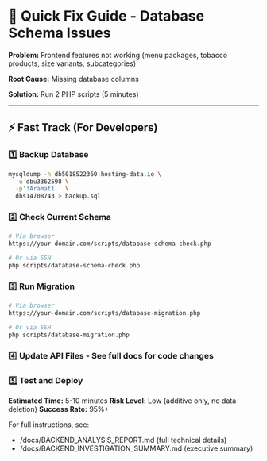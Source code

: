 # 🚀 Quick Fix Guide - Database Schema Issues

**Problem:** Frontend features not working (menu packages, tobacco products, size variants, subcategories)

**Root Cause:** Missing database columns

**Solution:** Run 2 PHP scripts (5 minutes)

---

## ⚡ Fast Track (For Developers)

### 1️⃣ Backup Database
```bash
mysqldump -h db5018522360.hosting-data.io \
  -u dbu3362598 \
  -p'!Aramat1.' \
  dbs14708743 > backup.sql
```

### 2️⃣ Check Current Schema
```bash
# Via browser
https://your-domain.com/scripts/database-schema-check.php

# Or via SSH
php scripts/database-schema-check.php
```

### 3️⃣ Run Migration
```bash
# Via browser
https://your-domain.com/scripts/database-migration.php

# Or via SSH
php scripts/database-migration.php
```

### 4️⃣ Update API Files - See full docs for code changes

### 5️⃣ Test and Deploy

**Estimated Time:** 5-10 minutes
**Risk Level:** Low (additive only, no data deletion)
**Success Rate:** 95%+

For full instructions, see:
- /docs/BACKEND_ANALYSIS_REPORT.md (full technical details)
- /docs/BACKEND_INVESTIGATION_SUMMARY.md (executive summary)
